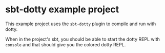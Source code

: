 sbt-dotty example project
=========================

This example project uses the `sbt-dotty` plugin to compile and run with dotty.

When in the project's sbt, you should be able to start the dotty REPL with
`console` and that should give you the colored dotty REPL.
